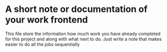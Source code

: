 # A short note or documentation of your work frontend 
This file store the information how much work you have already completed for this project and along with what next to do. 
Just write a note that makes easier to do all the jobs sequentially
